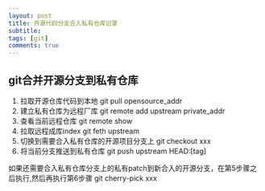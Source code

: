 ```yaml
---
layout: post
title: 开源代码分支合入私有仓库记录
subtitle: 
tags: [git]
comments: true
---
```


##  git合并开源分支到私有仓库

1. 拉取开源仓库代码到本地
git pull opensource_addr
2. 建立私有仓库为远程厂库
git remote add upstream private_addr
3. 查看当前远程仓库
git remote show
4. 拉取远程成库index
git feth upstream
5. 切换到需要合入私有仓库的开源项目分支上
git checkout xxx
6. 将当前分支推送到私有仓库
git push upstream HEAD:[tag]

如果还需要合入私有仓库分支上的私有patch到新合入的开源分支，在第5步骤之后执行,然后再执行第6步骤
git cherry-pick xxx